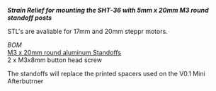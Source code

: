 ***Strain Relief for mounting the SHT-36 with 5mm x 20mm M3 round standoff posts***      

STL's are avaliable for 17mm and 20mm steppr motors. 

*BOM*      
[M3 x 20mm round aluminum Standoffs](https://www.amazon.com/Aluminum-Standoffs-Connecting-Column-Quadcopter/dp/B07FLCYCJM?source=ps-sl-shoppingads-lpcontext&ref_=fplfs&psc=1&smid=A111PTF64N81JU)      
2 x M3x8mm button head screw      

The standoffs will replace the printed spacers used on the V0.1 Mini Afterbutrner      
